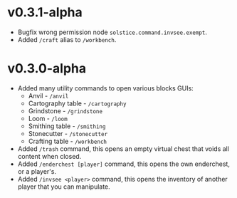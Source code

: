 # v0.3.1-alpha

- Bugfix wrong permission node `solstice.command.invsee.exempt`.
- Added `/craft` alias to `/workbench`.

# v0.3.0-alpha

- Added many utility commands to open various blocks GUIs:
  - Anvil - `/anvil`
  - Cartography table - `/cartography`
  - Grindstone - `/grindstone`
  - Loom - `/loom`
  - Smithing table - `/smithing`
  - Stonecutter - `/stonecutter`
  - Crafting table - `/workbench`
- Added `/trash` command, this opens an empty virtual chest that voids all content when closed.
- Added `/enderchest [player]` command, this opens the own enderchest, or a player's.
- Added `/invsee <player>` command, this opens the inventory of another player that you can manipulate.